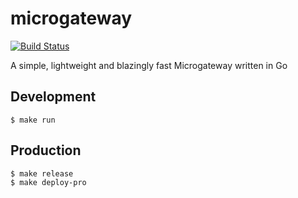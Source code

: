 # microgateway
[![Build Status](https://travis-ci.org/gosmo-devs/microgateway.svg?branch=develop)](https://travis-ci.org/gosmo-devs/microgateway)

A simple, lightweight and blazingly fast Microgateway written in Go

## Development

```
$ make run
```

## Production

```
$ make release
$ make deploy-pro
```